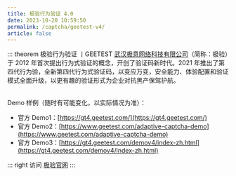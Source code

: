 ```yaml
---
title: 极验行为验证 4.0
date: 2023-10-20 10:59:50
permalink: /captcha/geetest-v4/
article: false
---
```


::: theorem 极验行为验证 <Badge text="4.0" type="error" vertical="middle"/>丨GEETEST
[武汉极意网络科技有限公司](https://www.tianyancha.com/company/699317632)（简称：极验）于 2012 年首次提出行为式验证的概念，开创了验证码新时代。2021 年推出了第四代行为验，全新第四代行为式验证码，以变应万变，安全能力、体验配置和验证模式全面升级，以更有趣的验证形式为企业对抗黑产保驾护航。

<br>
Demo 样例（随时有可能变化，以实际情况为准）：
<br>

- 官方 Demo1：[https://gt4.geetest.com/](https://gt4.geetest.com/)
- 官方 Demo2：[https://www.geetest.com/adaptive-captcha-demo](https://www.geetest.com/adaptive-captcha-demo)
- 官方 Demo3：[https://gt4.geetest.com/demov4/index-zh.html](https://gt4.geetest.com/demov4/index-zh.html)

::: right
访问 [极验官网](https://www.geetest.com/adaptive-captcha)
:::

<br>

<captcha-geetest-v4></captcha-geetest-v4>
